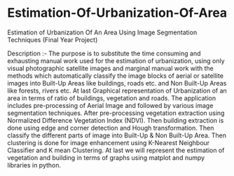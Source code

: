 # Estimation-Of-Urbanization-Of-Area
Estimation of Urbanization Of An Area Using Image Segmentation Techniques
(Final Year Project)

Description :- The purpose is to substitute the time consuming and exhausting manual work used
for the estimation of urbanization, using only visual photographic satellite images and marginal manual
work with the methods which automatically classify the image blocks of aerial or satellite images
into Built-Up Areas like buildings, roads etc. and Non Built-Up Areas like forests, rivers etc. At last
Graphical representation of Urbanization of an area in terms of ratio of buildings, vegetation and
roads.
The application includes pre-processing of Aerial Image and followed by various image segmentation
techniques. After pre-processing vegetation extraction using Normalized Difference Vegetation
Index (NDVI). Then building extraction is done using edge and corner detection and Hough
transformation. Then classify the different parts of image into Built-Up & Non Built-Up Area. Then
clustering is done for image enhancement using K-Nearest Neighbour Classifier and K mean
Clustering. At last we will represent the estimation of vegetation and building in terms of graphs using
matplot and numpy libraries in python.


